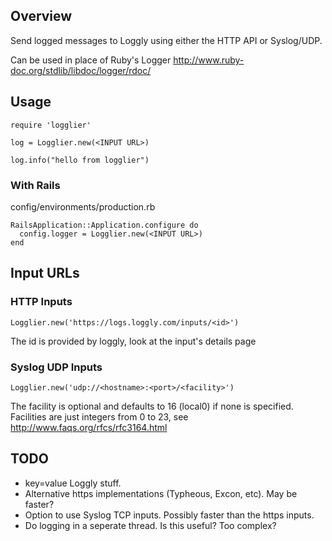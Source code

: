Overview
--------

Send logged messages to Loggly using either the HTTP API or Syslog/UDP.

Can be used in place of Ruby's Logger <http://www.ruby-doc.org/stdlib/libdoc/logger/rdoc/>


Usage
-----

    require 'logglier'

    log = Logglier.new(<INPUT URL>)

    log.info("hello from logglier")


### With Rails

config/environments/production.rb

    RailsApplication::Application.configure do
      config.logger = Logglier.new(<INPUT URL>)
    end


Input URLs
-------

### HTTP Inputs
    Logglier.new('https://logs.loggly.com/inputs/<id>')

The id is provided by loggly, look at the input's details page

### Syslog UDP Inputs

    Logglier.new('udp://<hostname>:<port>/<facility>')

The facility is optional and defaults to 16 (local0) if none is
specified. Facilities are just integers from 0 to 23, see <http://www.faqs.org/rfcs/rfc3164.html>


TODO
-----

* key=value Loggly stuff.
* Alternative https implementations (Typheous, Excon, etc). May be
  faster?
* Option to use Syslog TCP inputs. Possibly faster than the https inputs.
* Do logging in a seperate thread. Is this useful? Too complex?
